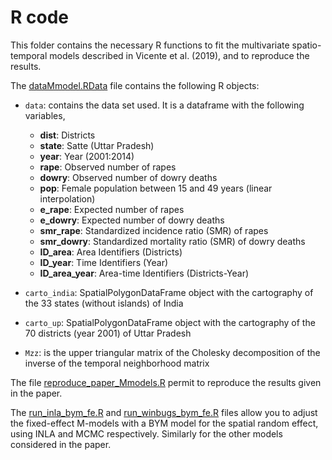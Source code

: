 # R code

This folder contains the necessary R functions to fit the multivariate spatio-temporal models described in Vicente et al. (2019), and to reproduce the results.

The [dataMmodel.RData](https://github.com/spatialstatisticsupna/Mmodels_comparison_article/blob/master/R/dataMmodel.RData) file contains the following R objects:

- ```data```: contains the data set used. It is a dataframe with the following variables,
	- **dist**: Districts
	- **state**: Satte (Uttar Pradesh)
	- **year**: Year (2001:2014)
	- **rape**: Observed number of rapes
	- **dowry**: Observed number of dowry deaths
	- **pop**: Female population between 15 and 49 years (linear interpolation)
	- **e_rape**: Expected number of rapes
	- **e_dowry**: Expected number of dowry deaths
	- **smr_rape**: Standardized incidence ratio (SMR) of rapes
	- **smr_dowry**: Standardized mortality ratio (SMR) of dowry deaths
	- **ID_area**: Area Identifiers (Districts)
	- **ID_year**: Time Identifiers (Year)
	- **ID_area_year**: Area-time Identifiers (Districts-Year)


- ```carto_india```: SpatialPolygonDataFrame object with the cartography of the 33 states (without islands) of India

- ```carto_up```: SpatialPolygonDataFrame object with the cartography of the 70 districts (year 2001) of Uttar Pradesh

- ```Mzz```: is the upper triangular matrix of the Cholesky decomposition of the inverse of the temporal neighborhood matrix

The file [reproduce_paper_Mmodels.R](https://github.com/spatialstatisticsupna/Mmodels_comparison_article/blob/master/R/reproduce_paper_Mmodels.R) permit to reproduce the results given in the paper.


The [run_inla_bym_fe.R](https://github.com/spatialstatisticsupna/Mmodels_comparison_article/blob/master/R/run_inla_bym_fe.R) and [run_winbugs_bym_fe.R](https://github.com/spatialstatisticsupna/Mmodels_comparison_article/blob/master/R/run_winbugs_bym_fe.R) files allow you to adjust the fixed-effect M-models with a BYM model for the spatial random effect, using INLA and MCMC respectively.
Similarly for the other models considered in the paper.
